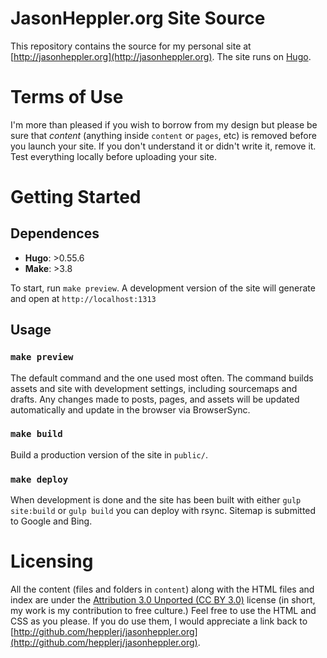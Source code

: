 # JasonHeppler.org  Site Source

This repository contains the source for my personal site at 
[http://jasonheppler.org](http://jasonheppler.org). The site runs on 
[Hugo](https://gohugo.io). 

# Terms of Use

I'm more than pleased if you wish to borrow from my design but please be sure 
that *content* (anything inside `content` or `pages`, etc) is removed before you 
launch your site. If you don't understand it or didn't write it, remove it. 
Test everything locally before uploading your site.

# Getting Started

## Dependences

- **Hugo**: >0.55.6
- **Make**: >3.8

To start, run `make preview`. A development version of the site will generate and open at `http://localhost:1313`

## Usage

### `make preview`

The default command and the one used most often. The command builds assets and site with development settings, including sourcemaps and drafts. Any changes made to posts, pages, and assets will be updated automatically and update in the browser via BrowserSync.

### `make build`

Build a production version of the site in `public/`.

### `make deploy`

When development is done and the site has been built with either `gulp site:build` or `gulp build` you can deploy with rsync. Sitemap is submitted to Google and Bing.

# Licensing

All the content (files and folders in `content`) along with the HTML files and 
index are under the [Attribution 3.0 Unported (CC BY 
3.0)](http://creativecommons.org/licenses/by/3.0/) license (in short, my work 
is my contribution to free culture.) Feel free to use the HTML and CSS as you 
please. If you do use them, I would appreciate a link back to 
[http://github.com/hepplerj/jasonheppler.org](http://github.com/hepplerj/jasonheppler.org). 
